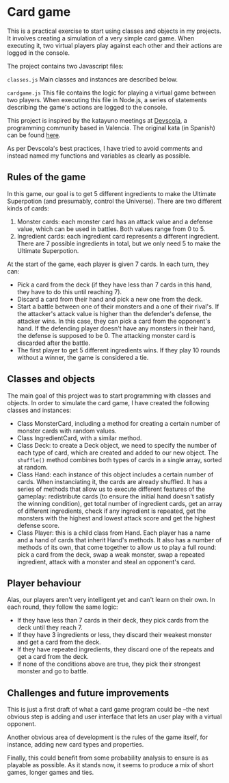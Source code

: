 # Card game

This is a practical exercise to start using classes and objects in my projects. It involves creating a simulation of a very simple card game. When executing it, two virtual players play against each other and their actions are logged in the console.

The project contains two Javascript files:

`classes.js` Main classes and instances are described below.

`cardgame.js` This file contains the logic for playing a virtual game between two players. When executing this file in Node.js, a series of statements describing the game's actions are logged to the console.

This project is inspired by the katayuno meetings at [Devscola](https://devscola.org/), a programming community based in Valencia. The original kata (in Spanish) can be found [here](http://katayuno-app.herokuapp.com/katas/17). 

As per Devscola's best practices, I have tried to avoid comments and instead named my functions and variables as clearly as possible.

## Rules of the game
In this game, our goal is to get 5 different ingredients to make the Ultimate Superpotion (and presumably, control the Universe). There are two different kinds of cards:
1. Monster cards: each monster card has an attack value and a defense value, which can be used in battles. Both values range from 0 to 5.
2. Ingredient cards: each ingredient card represents a different ingredient. There are 7 possible ingredients in total, but we only need 5 to make the Ultimate Superpotion.

At the start of the game, each player is given 7 cards. In each turn, they can:
- Pick a card from the deck (if they have less than 7 cards in this hand, they have to do this until reaching 7).
- Discard a card from their hand and pick a new one from the deck.
- Start a battle between one of their monsters and a one of their rival's. If the attacker's attack value is higher than the defender's defense, the attacker wins. In this case, they can pick a card from the opponent's hand. If the defending player doesn't have any monsters in their hand, the defense is supposed to be 0. The attacking monster card is discarded after the battle.
- The first player to get 5 different ingredients wins. If they play 10 rounds without a winner, the game is considered a tie.

## Classes and objects
The main goal of this project was to start programming with classes and objects. In order to simulate the card game, I have created the following classes and instances:
- Class MonsterCard, including a method for creating a certain number of monster cards with random values.
- Class IngredientCard, with a similar method.
- Class Deck: to create a Deck object, we need to specify the number of each type of card, which are created and added to our new object. The `shuffle()` method combines both types of cards in a single array, sorted at random.
- Class Hand: each instance of this object includes a certain number of cards. When instanciating it, the cards are already shuffled. It has a series of methods that allow us to execute different features of the gameplay: redistribute cards (to ensure the initial hand doesn't satisfy the winning condition), get total number of ingredient cards, get an array of different ingredients, check if any ingredient is repeated, get the monsters with the highest and lowest attack score and get the highest defense score.
- Class Player: this is a child class from Hand. Each player has a name and a hand of cards that inherit Hand's methods. It also has a number of methods of its own, that come together to allow us to play a full round: pick a card from the deck, swap a weak monster, swap a repeated ingredient, attack with a monster and steal an opponent's card.

## Player behaviour
Alas, our players aren't very intelligent yet and can't learn on their own. In each round, they follow the same logic:
- If they have less than 7 cards in their deck, they pick cards from the deck until they reach 7.
- If they have 3 ingredients or less, they discard their weakest monster and get a card from the deck.
- If they have repeated ingredients, they discard one of the repeats and get a card from the deck.
- If none of the conditions above are true, they pick their strongest monster and go to battle.

## Challenges and future improvements
This is just a first draft of what a card game program could be –the next obvious step is adding and user interface that lets an user play with a virtual opponent.

Another obvious area of development is the rules of the game itself, for instance, adding new card types and properties.

Finally, this could benefit from some probability analysis to ensure is as playable as possible. As it stands now, it seems to produce a mix of short games, longer games and ties.